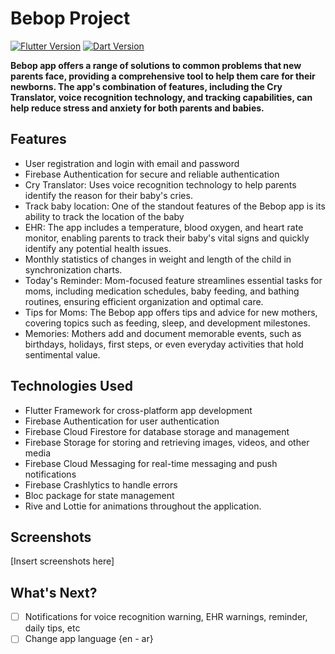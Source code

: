 # Bebop Project

[![Flutter Version](https://img.shields.io/badge/Flutter-v3.10.0-blue)](https://flutter.dev/) 
[![Dart Version](https://img.shields.io/badge/Dart-v3.0.0-blue)](https://dart.dev/)

**Bebop app offers a range of solutions to common problems that new parents 
face, providing a comprehensive tool to help them care for their newborns. The app's 
combination of features, including the Cry Translator, voice recognition technology, and tracking 
capabilities, can help reduce stress and anxiety for both parents and babies.**


## Features

- User registration and login with email and password
- Firebase Authentication for secure and reliable authentication
- Cry Translator: Uses voice recognition technology to help parents identify the reason for their baby's cries.
- Track baby location: One of the standout features of the Bebop app is its ability to track the location of the baby 
- EHR: The app includes a temperature, blood oxygen, and heart rate monitor, enabling parents to track their baby's vital signs and 
quickly identify any potential health issues.
- Monthly statistics of changes in weight and length of the child in synchronization charts.
- Today's Reminder: Mom-focused feature streamlines essential tasks for moms, including medication schedules, baby feeding, and bathing routines, ensuring efficient organization and optimal care.
- Tips for Moms: The Bebop app offers tips and advice for new mothers, covering 
topics such as feeding, sleep, and development milestones.
- Memories: Mothers add and document memorable events, such as birthdays, holidays, first steps, or even everyday activities that hold sentimental value.


## Technologies Used

- Flutter Framework for cross-platform app development
- Firebase Authentication for user authentication
- Firebase Cloud Firestore for database storage and management
- Firebase Storage for storing and retrieving images, videos, and other media
- Firebase Cloud Messaging for real-time messaging and push notifications
- Firebase Crashlytics to handle errors
- Bloc package for state management
- Rive and Lottie for animations throughout the application.

## Screenshots
[Insert screenshots here]

## What's Next?
 - [ ] Notifications for voice recognition warning, EHR warnings, reminder, daily tips, etc
 - [ ] Change app language {en - ar} 
